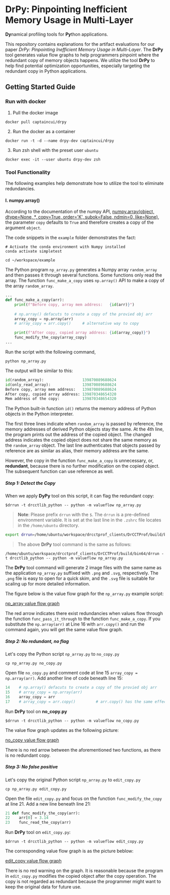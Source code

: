 # DrPy: Pinpointing Inefficient Memory Usage in Multi-Layer
**Dy**namical profiling tools for **Py**thon applications.

This repository contains explanations for the artifact evaluations for our paper *DrPy: Pinpointing Inefficient Memory Usage in Multi-Layer*.  The **DrPy** tool generates value flow graphs to help programmers pinpoint where the redundant copy of memory objects happens. We utilize the tool **DrPy** to help find potential optimization opportunities, especially targeting the redundant copy in Python applications.

## Getting Started Guide

### Run with docker

1. Pull the docker image
```shell
docker pull captaincui/drpy
```

2. Run the docker as a container
```shell
docker run -t -d --name drpy-dev captaincui/drpy
```

3. Run zsh shell with the preset user `ubuntu`
```shell
docker exec -it --user ubuntu drpy-dev zsh
```


### Tool Functionality

The following examples help demonstrate how to utilize the tool to eliminate redundancies.


#### I. numpy.array()

According to the documentation of the numpy API, [numpy.array(object, dtype=None, *, copy=True, order='K', subok=False, ndmin=0, like=None)](https://numpy.org/doc/stable/reference/generated/numpy.array.html), the parameter `copy` defaults to `True` and therefore creates a copy of the argument `object`.

The code snippets in the `example` folder demonstrates the fact:

```shell
# Activate the conda environment with Numpy installed
conda activate simpletest

cd ~/workspace/example
```

The Python program `np_array.py` generates a Numpy array `random_array` and then passes it through several functions. Some functions only read the array. The function `func_make_a_copy` uses `np.array()` API to make a copy of the array `random_array`.

```Python
...
def func_make_a_copy(arr):
    print(f"Before copy, array mem address:   {id(arr)}")
    
    # np.array() defacuts to create a copy of the provied obj arr
    array_copy = np.array(arr)                              
    # array_copy = arr.copy()     # alternative way to copy

    print(f"After copy, copied array address: {id(array_copy)}")
    func_modify_the_copy(array_copy)
...
```

Run the script with the following command,
```shell
python np_array.py
```

The output will be similar to this:
```Python
id(random_array):                 139870089688624
id(only_read_array):              139870089688624
Before copy, array mem address:   139870089688624
After copy, copied array address: 139870348654320
Mem address of the copy:          139870348654320
```
The Python built-in function `id()` returns the memory address of Python objects in the Python interpreter.

The first three lines indicate when `random_array` is passed by reference, the memory addresses of derived Python objects stay the same. At the 4th line, the program prints out the address of the copied object. The changed address indicates the copied object does not share the same memory as the `random_array` object. The last line authenticates that objects passed by reference are as similar as alias, their memory address are the same.

However, the copy in the function `func_make_a_copy` is unnecessary, or, **redundant**, because there is no further modification on the copied object. The subsequent function can use reference as well.

##### Step 1: Detect the Copy
When we apply **DyPy** tool on this script, it can flag the redundant copy:

```shell
$drrun -t drcctlib_python -- python -m valueflow np_array.py 
```
> **Note**: Please prefix `drrun` with the `$`. The `drrun` is a pre-defined environment variable. It is set at the last line in the `.zshrc` file locates in the `/home/ubuntu` directory.
```bash
export drrun=/home/ubuntu/workspace/drcctprof_clients/DrCCTProf/build/bin64/drrun
```
> The above **DrPy** tool command is the same as follows:
```shell
/home/ubuntu/workspace/drcctprof_clients/DrCCTProf/build/bin64/drrun -t drcctlib_python -- python -m valueflow np_array.py 
```

The **DrPy** tool command will generate 2 image files with the same name as the application `np_array.py` suffixed with `.png` and `.svg`, respectively. The `.png` file is easy to open for a quick skim, and the `.svg` file is suitable for scaling up for more detailed information.

The figure below is the value flow graph for the `np_array.py` example script:

[np_array value flow graph](images/np_array.py.png)

The red arrow indicates there exist redundancies when values flow through the function `func_pass_it_through` to the function `func_make_a_copy`. If you substitute the `np.array(arr)` at Line 16 with `arr.copy()` and run the command again, you will get the same value flow graph.

##### Step 2: No redundant, no flag
Let's copy the Python script `np_array.py` to `no_copy.py`
```shell
cp np_array.py no_copy.py
```
Open file `no_copy.py` and comment code at line 15 `array_copy = np.array(arr)`. Add another line of code beneath line 15:
```Python
14    # np.array() defacuts to create a copy of the provied obj arr
15    # array_copy = np.array(arr)                              
16    array_copy = arr
17    # array_copy = arr.copy()         # arr.copy() has the same effect
```

Run **DrPy** tool on **no_copy.py**
```shell
$drrun -t drcctlib_python -- python -m valueflow no_copy.py 
```

The value flow graph updates as the following picture:

[no_copy value flow graph](images/no_copy.py.png)

There is no red arrow between the aforementioned two functions, as there is no redundant copy.

##### Step 3: No false positive
Let's copy the original Python script `np_array.py` to `edit_copy.py`

```shell
cp np_array.py edit_copy.py
```
Open the file `edit_copy.py` and focus on the function `func_modify_the_copy` at line 21. Add a new line beneath line 21:

```Python
21 def func_modify_the_copy(arr):
22    arr[0] = 3.14
23    func_read_the_copy(arr)
```
Run **DrPy** tool on `edit_copy.py`:
```shell
$drrun -t drcctlib_python -- python -m valueflow edit_copy.py
```

The corresponding value flow graph is as the picture beblow:

[edit_copy value flow graph](images/edit_copy.py.png)

There is no red warning on the graph. It is reasonable because the program in `edit_copy.py` modifies the copied object after the copy operation. The copy is not regarded as redundant because the programmer might want to keep the original data for future use.

<!-- 4. (Optional) Build the `DrPy` tool
```shell
cd ~/workspace/drcctprof_clients
./build_clean.sh
./build.sh
``` -->

